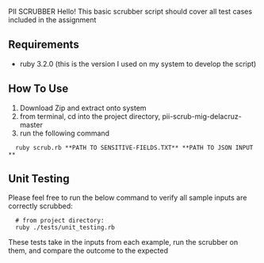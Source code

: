 PII SCRUBBER
Hello! This basic scrubber script should cover all test cases included in the assignment

## Requirements
- ruby 3.2.0 (this is the version I used on my system to develop the script)

## How To Use
1. Download Zip and extract onto system
2. from terminal, cd into the project directory, pii-scrub-mig-delacruz-master
3. run the following command
  ```
    ruby scrub.rb **PATH TO SENSITIVE-FIELDS.TXT** **PATH TO JSON INPUT **
  ```
## Unit Testing
Please feel free to run the below command to verify all sample inputs are correctly scrubbed:
```
  # from project directory:
  ruby ./tests/unit_testing.rb
```
These tests take in the inputs from each example, run the scrubber on them, and compare the outcome to the expected
